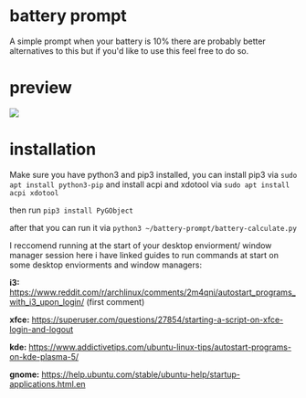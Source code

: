 # battery prompt
 A simple prompt when your battery is 10%
 there are probably better alternatives to this but if you'd like to use this feel free to do so.

# preview
![](example.png1)

# installation

Make sure you have python3 and pip3 installed, you can install pip3  via `sudo apt install python3-pip` and install acpi and xdotool via `sudo apt install acpi xdotool`

then run `pip3 install PyGObject`

after that you can run it via `python3 ~/battery-prompt/battery-calculate.py`

I reccomend running at the start of your desktop enviorment/ window manager session here i have linked guides to run commands at start on some desktop enviorments and window managers:

**i3:** https://www.reddit.com/r/archlinux/comments/2m4qni/autostart_programs_with_i3_upon_login/ 
(first comment)

**xfce:** https://superuser.com/questions/27854/starting-a-script-on-xfce-login-and-logout

**kde:** https://www.addictivetips.com/ubuntu-linux-tips/autostart-programs-on-kde-plasma-5/

**gnome:** https://help.ubuntu.com/stable/ubuntu-help/startup-applications.html.en



